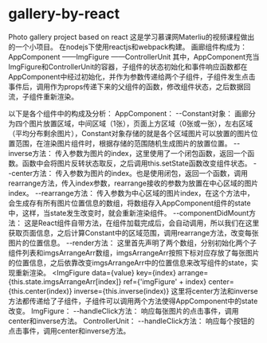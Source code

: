 # gallery-by-react
Photo gallery project based on react
这是学习慕课网Materliu的视频课程做出的一个小项目。
在nodejs下使用reactjs和webpack构建。
画廊组件构成为：
  AppComponent
      ——ImgFigure
      ——ControllerUnit
  其中，AppComponent充当ImgFigure和ControllerUnit的容器，子组件的状态初始化和事件响应函数都在AppComponent中经过初始化，并作为参数传递给两个子组件，子组件发生点击事件后，调用作为props传递下来的父组件的函数，修改组件状态，之后数据回流，子组件重新渲染。

以下是各个组件中的构成及分析：
  AppComponent：
      --Constant对象：
        画廊分为四个图片放置区域，中间区域（1张），页面上方区域（0张或一张），左右区域（平均分布剩余图片），Constant对象存储的就是各个区域图片可以放置的图片位置范围，在渲染图片组件时，根据存储的范围随机生成图片的放置位置。
      --inverse方法：
        传入参数为图片的index，这里使用了一个闭包函数，返回一个函数。函数中会将图片反转状态取反，之后调用this.setState函数改变组件状态。
      --center方法：
        传入参数为图片的index。也是使用闭包，返回一个函数，调用rearrange方法，传入index参数，rearrange接收的参数为放置在中心区域的图片index。
      --rearrange方法：
        传入参数为中心区域的图片index，在这个方法中，会生成存有所有图片位置信息的数组，将数组存入AppComponent组件的state中，这样，当state发生改变时，就会重新渲染组件。
      --componentDidMount方法：
        这是React组件自带方法，在组件加载完成后，会自动调用，所以我们在这里获取页面信息，之后计算Constant中的区域范围，调用rearrange方法，改变每张图片的位置信息。
      --render方法：
        这里首先声明了两个数组，分别初始化两个子组件列表和imgsArrangeArr数组，imgsArrangeArr按照下标对应存放了每张图片的位置信息，之后依靠改变imgsArrangeArr中的位置信息来改写组件的state，实现重新渲染。
        <ImgFigure data={value} key={index} arrange={this.state.imgsArrangeArr[index]} ref={'imgFigure' + index} center={this.center(index)} inverse={this.inverse(index)}
        这里将center方法和inverse方法都传递给了子组件，子组件可以调用两个方法使得AppComponent中的state改变。
  ImgFigure：
      --handleClick方法：
        响应每张图片的点击事件，调用center和inverse方法。
  ControllerUnit：
      --handleClick方法：
        响应每个按钮的点击事件，调用center和inverse方法。


